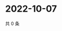 # 2022-10-07

共 0 条

<!-- BEGIN WEIBO -->
<!-- 最后更新时间 Fri Oct 07 2022 20:12:37 GMT+0800 (China Standard Time) -->

<!-- END WEIBO -->
